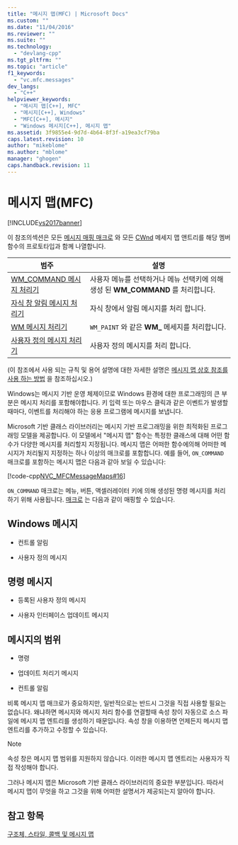```yaml
---
title: "메시지 맵(MFC) | Microsoft Docs"
ms.custom: ""
ms.date: "11/04/2016"
ms.reviewer: ""
ms.suite: ""
ms.technology: 
  - "devlang-cpp"
ms.tgt_pltfrm: ""
ms.topic: "article"
f1_keywords: 
  - "vc.mfc.messages"
dev_langs: 
  - "C++"
helpviewer_keywords: 
  - "메시지 맵[C++], MFC"
  - "메시지[C++], Windows"
  - "MFC[C++], 메시지"
  - "Windows 메시지[C++], 메시지 맵"
ms.assetid: 3f9855e4-9d7d-4b64-8f3f-a19ea3cf79ba
caps.latest.revision: 10
author: "mikeblome"
ms.author: "mblome"
manager: "ghogen"
caps.handback.revision: 11
---
```

# 메시지 맵(MFC)
[!INCLUDE[vs2017banner](../../assembler/inline/includes/vs2017banner.md)]

이 참조의섹션은 모든 [메시지 매핑 매크로](../../mfc/reference/message-map-macros-mfc.md) 와 모든 [CWnd](../../mfc/reference/cwnd-class.md) 메세지 맵 앤트리를 해당 멤버 함수의 프로토타입과 함께 나열합니다.  
  
|범주|설명|  
|--------|--------|  
|[WM\_COMMAND 메시지 처리기](../../mfc/reference/wm-command-message-handler.md)|사용자 메뉴를 선택하거나 메뉴 선택키에 의해 생성 된 **WM\_COMMAND** 를 처리합니다.|  
|[자식 창 알림 메시지 처리기](../../mfc/reference/child-window-notification-message-handlers.md)|자식 창에서 알림 메시지를 처리 합니다.|  
|[WM 메시지 처리기](../../mfc/reference/handlers-for-wm-messages.md)|`WM_PAINT` 와 같은 **WM\_** 메세지를 처리합니다.|  
|[사용자 정의 메시지 처리기](../../mfc/reference/user-defined-handlers.md)|사용자 정의 메시지를 처리 합니다.|  
  
 \(이 참조에서 사용 되는 규칙 및 용어 설명에 대한 자세한 설명은 [메시지 맵 상호 참조를 사용 하는 방법](../../mfc/reference/how-to-use-the-message-map-cross-reference.md) 을 참조하십시오.\)  
  
 Windows는 메시지 기반 운영 체제이므로 Windows 환경에 대한 프로그래밍의 큰 부분은 메시지 처리를 포함해야합니다.  키 입력 또는 마우스 클릭과 같은 이벤트가 발생할 때마다, 이벤트를 처리해야 하는 응용 프로그램에 메시지를 보냅니다.  
  
 Microsoft 기반 클래스 라이브러리는 메시지 기반 프로그래밍을 위한 최적화된 프로그래밍 모델을 제공합니다.  이 모델에서 "메시지 맵" 함수는 특정한 클래스에 대해 어떤 함수가 다양한 메시지를 처리할지 지정됩니다.  메시지 맵은 어떠한 함수에의해 어떠한 메시지가 처리될지 지정하는 하나 이상의 매크로를 포함합니다.  예를 들어, `ON_COMMAND` 매크로를 포함하는 메시지 맵은 다음과 같아 보일 수 있습니다:  
  
 [!code-cpp[NVC_MFCMessageMaps#16](../../mfc/reference/codesnippet/CPP/message-maps-mfc_1.cpp)]  
  
 `ON_COMMAND` 매크로는 메뉴, 버튼, 액셀러레이터 키에 의해 생성된 명령 메시지를 처리하기 위해 사용됩니다.  [매크로](../../mfc/reference/message-map-macros-mfc.md) 는 다음과 같이 매핑할 수 있습니다.  
  
## Windows 메시지  
  
-   컨트롤 알림  
  
-   사용자 정의 메시지  
  
## 명령 메시지  
  
-   등록된 사용자 정의 메시지  
  
-   사용자 인터페이스 업데이트 메시지  
  
## 메시지의 범위  
  
-   명령  
  
-   업데이트 처리기 메시지  
  
-   컨트롤 알림  
  
 비록 메시지 맵 매크로가 중요하지만, 일반적으로는 반드시 그것을 직접 사용할 필요는 없습니다.  왜냐하면 메시지와 메시지 처리 함수를 연결할때 속성 창이 자동으로 소스 파일에 메시지 맵 엔트리를 생성하기 때문입니다.  속성 창을 이용하면 언제든지 메시지 맵 엔트리를 추가하고 수정할 수 있습니다.  
  
> [!NOTE]
>  속성 창은 메시지 맵 범위를 지원하지 않습니다.  이러한 메시지 맵 엔트리는 사용자가 직접 작성해야 합니다.  
  
 그러나 메시지 맵은 Microsoft 기반 클래스 라이브러리의 중요한 부분입니다.  따라서 메시지 맵이 무엇을 하고 그것을 위해 어떠한 설명서가 제공되는지 알아야 합니다.  
  
## 참고 항목  
 [구조체, 스타일, 콜백 및 메시지 맵](../../mfc/reference/structures-styles-callbacks-and-message-maps.md)